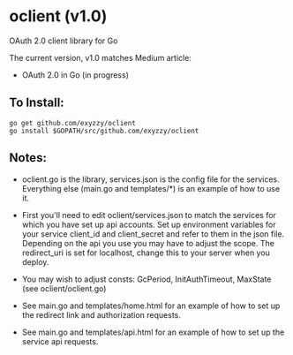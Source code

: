# oclient (v1.0)

OAuth 2.0 client library for Go

The current version, v1.0 matches Medium article:
* OAuth 2.0 in Go (in progress)

## To Install:

```
go get github.com/exyzzy/oclient
go install $GOPATH/src/github.com/exyzzy/oclient
```

## Notes:

* oclient.go is the library, services.json is the config file for the services. Everything else (main.go and templates/*) is an example of how to use it.
* First you'll need to edit oclient/services.json to match the services for which you have set up api accounts. Set up environment variables for your service client_id and client_secret and refer to them in the json file. Depending on the api you use you may have to adjust the scope. The redirect_uri is set for localhost, change this to your server when you deploy.

* You may wish to adjust consts: GcPeriod, InitAuthTimeout, MaxState (see oclient/oclient.go)

* See main.go and templates/home.html for an example of how to set up the redirect link and authorization requests.

* See main.go and templates/api.html for an example of how to set up the service api requests.



